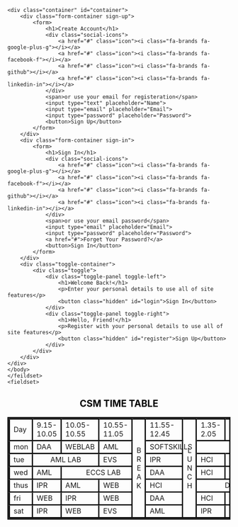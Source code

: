 <!DOCTYPE html>
<html lang="en">

<head>
    <meta charset="UTF-8">
    <meta name="viewport" content="width=device-width, initial-scale=1.0">
    <link rel="stylesheet" href="https://cdnjs.cloudflare.com/ajax/libs/font-awesome/6.4.2/css/all.min.css">
    <link rel="stylesheet" href="style.css">
    <title>Modern Login Page | AsmrProg</title>
</head>
<style>
    table,tr,td{
        border: 3px groove black;
        border-collapse: collapse ;
        border-top-width: blue;
    }
</style>
<feildset>
    <body>

    <div class="container" id="container">
        <div class="form-container sign-up">
            <form>
                <h1>Create Account</h1>
                <div class="social-icons">
                    <a href="#" class="icon"><i class="fa-brands fa-google-plus-g"></i></a>
                    <a href="#" class="icon"><i class="fa-brands fa-facebook-f"></i></a>
                    <a href="#" class="icon"><i class="fa-brands fa-github"></i></a>
                    <a href="#" class="icon"><i class="fa-brands fa-linkedin-in"></i></a>
                </div>
                <span>or use your email for registeration</span>
                <input type="text" placeholder="Name">
                <input type="email" placeholder="Email">
                <input type="password" placeholder="Password">
                <button>Sign Up</button>
            </form>
        </div>
        <div class="form-container sign-in">
            <form>
                <h1>Sign In</h1>
                <div class="social-icons">
                    <a href="#" class="icon"><i class="fa-brands fa-google-plus-g"></i></a>
                    <a href="#" class="icon"><i class="fa-brands fa-facebook-f"></i></a>
                    <a href="#" class="icon"><i class="fa-brands fa-github"></i></a>
                    <a href="#" class="icon"><i class="fa-brands fa-linkedin-in"></i></a>
                </div>
                <span>or use your email password</span>
                <input type="email" placeholder="Email">
                <input type="password" placeholder="Password">
                <a href="#">Forget Your Password?</a>
                <button>Sign In</button>
            </form>
        </div>
        <div class="toggle-container">
            <div class="toggle">
                <div class="toggle-panel toggle-left">
                    <h1>Welcome Back!</h1>
                    <p>Enter your personal details to use all of site features</p>
                    <button class="hidden" id="login">Sign In</button>
                </div>
                <div class="toggle-panel toggle-right">
                    <h1>Hello, Friend!</h1>
                    <p>Register with your personal details to use all of site features</p>
                    <button class="hidden" id="register">Sign Up</button>
                </div>
            </div>
        </div>
    </div>
    </body>
    </feildset>
    <fieldset>
<body>
    <table>
    <h2><font color= "black"><center>CSM TIME TABLE</center></font></h2>
    <tr>
    <td>Day</td>    
    <td>9.15-10.05</td>
    <td>10.05-10.55</td>
    <td>10.55-11.05</td>
    <td rowspan="7" align="center">B<br>R<br>E<br>A<br>K </td>
    <td>11.55-12.45</td>
    <td rowspan="7" align="center"> L<br>U<br>N<br>C<br>H </td>
    <td>1.35-2.05</td>
    <td>2.05-2.55</td>
    <td>2.55-3.45</td>
    </tr>
    <tr>
        <td>mon</td>
        <td>DAA</td>       
        <td><colspan="3" align="center">WEBLAB</td>
        <td>AML</td>
        <td colspan="2" align="center">SOFTSKILLS</td>
    </tr>
    <tr>
        <td>tue</td>
        <td colspan="2" align="center">AML LAB</td>
        <td>EVS</td>
        <td>IPR</td>
        <td>HCI</td>
        <td>DAA</td>
        <td>COUN</td>
    </tr>
    <tr>
        <td>wed</td>
        <td>AML</td>
        <td colspan="3" align="center">ECCS LAB</td>
        <td>DAA</td>
        <td>HCI</td>
        <td>WEB</td>
       </tr>
       <tr>
        <td>thus</td>
        <td>IPR</td>
        <td>AML</td>
        <td>WEB</td>
        <td>HCI</td>
        <td colspan="3" align="center">DAA LAB</td>    
       </tr>
       <tr>
        <td>fri</td>
        <td>WEB</td>
        <td>IPR</td>
        <td>WEB</td>
        <td>DAA</td>
        <td>HCI</td>
        <td>EVS</td>
        <td>AML</td>
       </tr>
       <tr>
        <td>sat</td>
        <td>IPR</td>
        <td>WEB</td>
        <td>EVS</td>
        <td>AML</td>
        <td>IPR</td>
        <td>DAA</td>
        <td>HCI</td>
    </table>
</body>
        </feildset>
</html>
